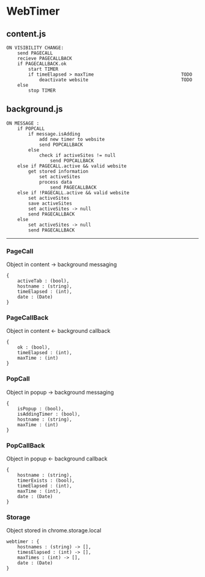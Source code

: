 # WebTimer

## content.js
```
ON VISIBILITY CHANGE:
    send PAGECALL
    recieve PAGECALLBACK
    if PAGECALLBACK.ok
        start TIMER
        if timeElapsed > maxTime                                TODO
            deactivate website                                  TODO
    else
        stop TIMER
```
## background.js
```
ON MESSAGE :
    if POPCALL
        if message.isAdding
            add new timer to website
            send POPCALLBACK
        else 
            check if activeSites != null
                send POPCALLBACK
    else if PAGECALL.active && valid website
        get stored information
            set activeSites
            process data 
                send PAGECALLBACK
    else if !PAGECALL.active && valid website
        set activeSites
        save activeSites
        set activeSites -> null
        send PAGECALLBACK
    else
        set activeSites -> null
        send PAGECALLBACK
```
---
### PageCall
Object in content -> background messaging
```
{
    activeTab : (bool),
    hostname : (string),
    timeElapsed : (int),
    date : (Date)
}
```
### PageCallBack
Object in content <- background callback
```
{
    ok : (bool),
    timeElapsed : (int),
    maxTime : (int)
}
```
### PopCall
Object in popup -> background messaging
```
{
    isPopup : (bool),
    isAddingTimer : (bool),
    hostname : (string),
    maxTime : (int)
}
```
### PopCallBack
Object in popup <- background callback
```
{
    hostname : (string),
    timerExists : (bool),
    timeElapsed : (int),
    maxTime : (int),
    date : (Date)
}
```
### Storage
Object stored in chrome.storage.local
```
webtimer : {
    hostnames : (string) -> [],
    timesElapsed : (int) -> [],
    maxTimes : (int) -> [],
    date : (Date)
}
```